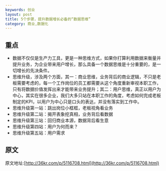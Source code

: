 ```yaml
---
keywords: 创业
layout: post
title: 5个步骤，提升数据增长必备的“数据思维”
category: 商业,数据化
--- 
```

## 重点
* 数据不仅仅是生产力工具，更是一种思维方式，如果你打算利用数据来衡量并提升业务，为企业带来用户增长，那么具备一个数据思维是十分重要的，是一切增长的先决条件。
* 思维升级，涉及两个方面，其一：商业思维，业务背后的商业逻辑，不只是老板需要考虑的，每一个工作岗位的员工都需要从这个角度重新审视本职工作，只有将数据价值发挥出来才能带来业务提升；其二：用户思维，真正以用户为中心，其实在很多企业，我们大多只站在本职工作的角度，考虑如何完成老板制定的KPI，以用户为中心只是口头的表达，并没有落实到工作中。
* 思维升级第一站：跳出岗位小框框，老板视角看业务
* 思维升级第二站：揭开表象挖真相，业务背后看数据
* 思维升级第三站：回归商业本源，数据背后看生意
* 思维升级第四站：用户为何而来？
* 思维升级第五站：用户需求

## 原文 
原文地址:[http://36kr.com/p/5116708.html](http://36kr.com/p/5116708.html)